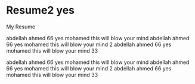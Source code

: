 # Resume2 yes
My Resume

abdellah
ahmed
66
yes mohamed this will blow your mind
abdellah ahmed 66 yes mohamed this will blow your mind 2
abdellah ahmed 66 yes mohamed this will blow your mind 33

abdellah ahmed 66 yes mohamed this will blow your mind abdellah ahmed 66 yes mohamed this will blow your mind 2 abdellah ahmed 66 yes mohamed this will blow your mind 33
